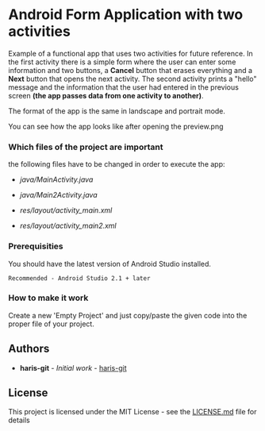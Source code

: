 # Android Form Application with two activities

Example of a functional app that uses two activities for future reference. In the first activity there is a simple form where the user can enter some information and two buttons, a **Cancel** button that erases everything and a **Next** button that opens the next activity. The second activity prints a "hello" message and the information that the user had entered in the previous screen **(the app passes data from one activity to another)**. 

The format of the app is the same in landscape and portrait mode. 

You can see how the app looks like after opening the preview.png

### Which files of the project are important

the following files have to be changed in order to execute the app:

* *java/MainActivity.java*
* *java/Main2Activity.java*

* *res/layout/activity_main.xml*
* *res/layout/activity_main2.xml*

### Prerequisities

You should have the latest version of Android Studio installed. 

```
Recommended - Android Studio 2.1 + later
```

### How to make it work

Create a new 'Empty Project' and just copy/paste the given code into the proper file of your project. 

## Authors

* **haris-git** - *Initial work* - [haris-git](https://github.com/haris-git)

## License

This project is licensed under the MIT License - see the [LICENSE.md](LICENSE.md) file for details
